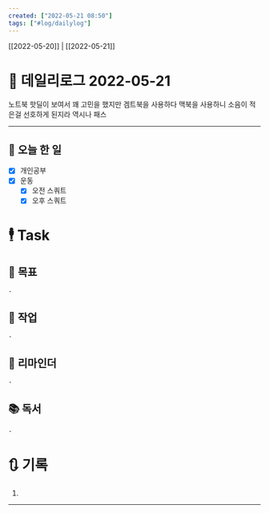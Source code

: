 ```yaml
---
created: ["2022-05-21 08:50"]
tags: ["#log/dailylog"]
---
```


[[2022-05-20]] | [[2022-05-21]]

# 📅 데일리로그  2022-05-21
노트북 핫딜이 보여서 꽤 고민을 했지만 겜트북을 사용하다 맥북을 사용하니 소음이 적은걸 선호하게 된지라 역시나 패스


---
## 🔷 오늘 한 일
- [x] 개인공부
- [x] 운동
	- [x] 오전 스쿼트
	- [x] 오후 스쿼트

# 🕴 Task
## 🎯 목표
	- 
## 🚀 작업
	- 
## 📕 리마인더
	- 
## 📚 독서
	- 
# 🔃 기록
1. 
---
